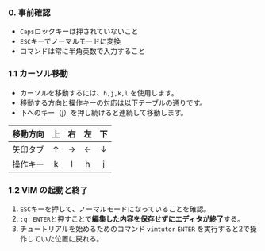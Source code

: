 ### 0. 事前確認
- `Caps`ロックキーは押されていないこと
- `ESC`キーでノーマルモードに変換
- コマンドは常に半角英数で入力すること

### 1.1 カーソル移動
- カーソルを移動するには、`h,j,k,l` を使用します。
- 移動する方向と操作キーの対応は以下テーブルの通りです。
- 下へのキー（j）を押し続けると連続して移動します。

| 移動方向 | 上 | 右 | 左 | 下 |
|:------:|:--:|:--:|:--:|:--:|
| 矢印タブ | ↑ | → | ← | ↓ |
| 操作キー | k | l | h | j |

### 1.2 VIM の起動と終了
1.  `ESC`キーを押して、ノーマルモードになっていることを確認。
2.  `:q!` `ENTER`と押すことで**編集した内容を保存せずにエディタが終了**する。
3. チュートリアルを始めるためのコマンド `vimtutor` `ENTER` を実行すると2で操作していた位置に戻れる。
 
